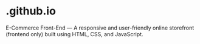 # .github.io
E-Commerce Front-End — A responsive and user-friendly online storefront (frontend only) built using HTML, CSS, and JavaScript.
